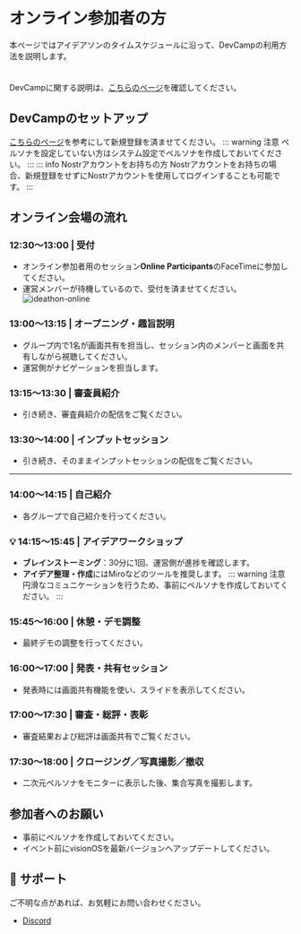 # オンライン参加者の方

本ページではアイデアソンのタイムスケジュールに沿って、DevCampの利用方法を説明します。

<div class="tip custom-block" style="padding-top: 8px">

DevCampに関する説明は、[こちらのページ](./what-is-devcamp.md)を確認してください。

</div>

## DevCampのセットアップ
[こちらのページ](./get-started.md)を参考にして新規登録を済ませてください。
::: warning 注意
ペルソナを設定していない方はシステム設定でペルソナを作成しておいてください。
:::
::: info Nostrアカウントをお持ちの方
Nostrアカウントをお持ちの場合、新規登録をせずにNostrアカウントを使用してログインすることも可能です。
:::


## オンライン会場の流れ

### 12:30～13:00 | 受付
- オンライン参加者用のセッション**Online Participants**のFaceTimeに参加してください。
- 運営メンバーが待機しているので、受付を済ませてください。
![ideathon-online](/ideathon-online1.png)

### 13:00～13:15 | オープニング・趣旨説明
- グループ内で1名が画面共有を担当し、セッション内のメンバーと画面を共有しながら視聴してください。
- 運営側がナビゲーションを担当します。

### 13:15～13:30 | 審査員紹介
- 引き続き、審査員紹介の配信をご覧ください。

### 13:30～14:00 | インプットセッション
- 引き続き、そのままインプットセッションの配信をご覧ください。

---

### 14:00～14:15 | 自己紹介
- 各グループで自己紹介を行ってください。

### 💡 14:15～15:45 | アイデアワークショップ
- **ブレインストーミング**：30分に1回、運営側が進捗を確認します。
- **アイデア整理・作成**にはMiroなどのツールを推奨します。
::: warning 注意
円滑なコミュニケーションを行うため、事前にペルソナを作成しておいてください。
:::

### 15:45～16:00 | 休憩・デモ調整
- 最終デモの調整を行ってください。

### 16:00～17:00 | 発表・共有セッション
- 発表時には画面共有機能を使い、スライドを表示してください。

### 17:00～17:30 | 審査・総評・表彰
- 審査結果および総評は画面共有でご覧ください。

### 17:30～18:00 | クロージング／写真撮影／撤収
- 二次元ペルソナをモニターに表示した後、集合写真を撮影します。

## 参加者へのお願い
- 事前にペルソナを作成しておいてください。
- イベント前にvisionOSを最新バージョンへアップデートしてください。

## 📢 サポート
ご不明な点があれば、お気軽にお問い合わせください。
- [Discord](https://discord.gg/t5X6KZruQQ)
